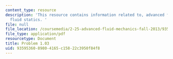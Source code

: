 ```yaml
---
content_type: resource
description: 'This resource contains information related to, advanced fluid mechanics,
  fluid statics. '
file: null
file_location: /coursemedia/2-25-advanced-fluid-mechanics-fall-2013/9359536089804165c15822c3950f84f8_MIT2_25F13_Shapi1.03_Probl.pdf
file_type: application/pdf
resourcetype: Document
title: Problem 1.03
uid: 93595360-8980-4165-c158-22c3950f84f8
---
```


